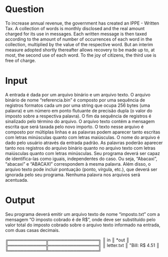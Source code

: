 # Question

To increase annual revenue, the government has created an IPPE - Written Tax.
A collection of words is monthly disclosed and the real amount charged for its use in
messages. Each written message is then taxed according to the amount of
number of occurrences of each word in the collection, multiplied by the value of the respective
word. But an interim measure adopted shortly thereafter allows recovery to be
made up to, at most, the second use of each word. To the joy of citizens, the third
use is free of charge.

# Input

A entrada é dada por um arquivo binário e um arquivo texto.
O arquivo binário de nome “referencia.bin” é composto por uma sequência de registros formatos
cada um por uma string que ocupa 256 bytes (uma palavra) e um número em ponto flutuante de
precisão dupla (o valor do imposto sobre a respectiva palavra). O fim da sequência de registros
é sinalizado pelo término do arquivo.
O arquivo texto contém a mensagem escrita que será taxada pelo novo importo. O texto nesse
arquivo é composto por múltiplas linhas e as palavras podem aparecer tanto escritas com letras
minúsculas quanto com letras maiúsculas. O nome do arquivo é dado pelo usuário através da
entrada padrão.
As palavras poderão aparecer tanto nos registros do arquivo binário quanto no arquivo texto
com letras maiúsculas quanto com letras minúsculas. Seu programa deverá ser capaz de
identifica-las como iguais, independentes do caso. Ou seja, “Abacaxi”, “abacaxi” e “ABACAXI”
correspondem à mesma palavra. Além disso, o arquivo texto pode incluir pontuação (ponto,
vírgula, etc.), que deverá ser ignorada pelo seu programa. Nenhuma palavra nos arquivos será
acentuada.

# Output

Seu programa deverá emitir um arquivo texto de nome “imposto.txt” com a mensagem
“O imposto cobrado é de R$<VALOR>”, onde <VALOR> deve ser substituído pelo valor total do
imposto cobrado sobre o arquivo texto informado na entrada, com duas casas decimais.

╔════════════╦════════════════╗
║ in         ║ *out           ║
╠════════════╬════════════════╣
║ letter.txt ║ "Bill: R$ 4.51 ║
╚════════════╩════════════════╝

